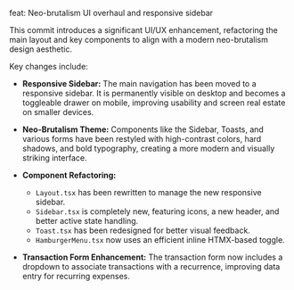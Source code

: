 feat: Neo-brutalism UI overhaul and responsive sidebar

This commit introduces a significant UI/UX enhancement, refactoring the main layout and key components to align with a modern neo-brutalism design aesthetic.

Key changes include:

- **Responsive Sidebar:** The main navigation has been moved to a responsive sidebar. It is permanently visible on desktop and becomes a toggleable drawer on mobile, improving usability and screen real estate on smaller devices.

- **Neo-Brutalism Theme:** Components like the Sidebar, Toasts, and various forms have been restyled with high-contrast colors, hard shadows, and bold typography, creating a more modern and visually striking interface.

- **Component Refactoring:**
    - `Layout.tsx` has been rewritten to manage the new responsive sidebar.
    - `Sidebar.tsx` is completely new, featuring icons, a new header, and better active state handling.
    - `Toast.tsx` has been redesigned for better visual feedback.
    - `HamburgerMenu.tsx` now uses an efficient inline HTMX-based toggle.

- **Transaction Form Enhancement:** The transaction form now includes a dropdown to associate transactions with a recurrence, improving data entry for recurring expenses.